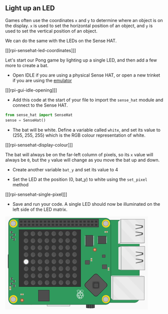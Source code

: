 ## Light up an LED

Games often use the coordinates `x` and `y` to determine where an object is on the display. `x` is used to set the horizontal position of an object, and `y` is used to set the vertical position of an object.

We can do the same with the LEDs on the Sense HAT.

[[[rpi-sensehat-led-coordinates]]]

Let's start our Pong game by lighting up a single LED, and then add a few more to create a bat.

+ Open IDLE if you are using a physical Sense HAT, or open a new trinket if you are using the [emulator](http://trinket.io/sense-hat)

[[[rpi-gui-idle-opening]]]

+ Add this code at the start of your file to import the `sense_hat` module and connect to the Sense HAT.

```python
from sense_hat import SenseHat
sense = SenseHat()
```

+ The bat will be white. Define a variable called `white`, and set its value to (255, 255, 255) which is the RGB colour representation of white.

[[[rpi-sensehat-display-colour]]]

The bat will always be on the far-left column of pixels, so its `x` value will always be `0`, but the `y` value will change as you move the bat up and down.

+ Create another variable `bat_y` and set its value to 4

+ Set the LED at the position (0, bat_y) to white using the `set_pixel` method

[[[rpi-sensehat-single-pixel]]]

+ Save and run your code. A single LED should now be illuminated on the left side of the LED matrix.

![Single LED lit](images/single-led.png)
